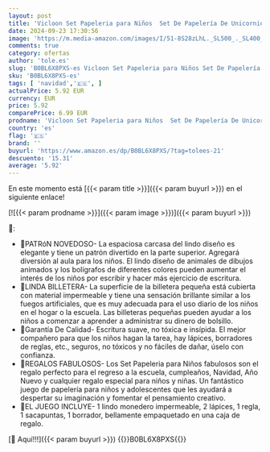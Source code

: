 ```yaml
---
layout: post
title: 'Vicloon Set Papeleria para Niños  Set De Papelería De Unicornio  Incluye Papelería Y Cartera Unicornio  Set De Papelería En Caja  Regalos para Niñas Cumpleaños Navidad'
date: 2024-09-23 17:30:56
image: 'https://m.media-amazon.com/images/I/51-8S28zLhL._SL500_._SL400_.jpg'
comments: true
category: ofertas
author: 'tole.es'
slug: 'B0BL6X8PXS-es Vicloon Set Papeleria para Niños Set De Papelería De...'
sku: 'B0BL6X8PXS-es'
tags: [ 'navidad','🇪🇸', ]
actualPrice: 5.92 EUR
currency: EUR
price: 5.92
comparePrice: 6.99 EUR
prodname: 'Vicloon Set Papeleria para Niños  Set De Papelería De Unicornio  Incluye Papelería Y Cartera Unicornio  Set De Papelería En Caja  Regalos para Niñas Cumpleaños Navidad'
country: 'es'
flag: '🇪🇸'
brand: ''
buyurl: 'https://www.amazon.es/dp/B0BL6X8PXS/?tag=tolees-21'
descuento: '15.31'
average: '5.92'
---
```


En este momento está [{{< param title >}}]({{< param buyurl >}}) en el siguiente enlace!

[![{{< param prodname >}}]({{< param image >}})]({{< param buyurl >}})

🔎:

- 📝PATRóN NOVEDOSO- La espaciosa carcasa del lindo diseño es elegante y tiene un patrón divertido en la parte superior. Agregará diversión al aula para los niños. El lindo diseño de animales de dibujos animados y los bolígrafos de diferentes colores pueden aumentar el interés de los niños por escribir y hacer más ejercicio de escritura.
- 📝LINDA BILLETERA- La superficie de la billetera pequeña está cubierta con material impermeable y tiene una sensación brillante similar a los fuegos artificiales, que es muy adecuada para el uso diario de los niños en el hogar o la escuela. Las billeteras pequeñas pueden ayudar a los niños a comenzar a aprender a administrar su dinero de bolsillo.
- 📝Garantía De Calidad- Escritura suave, no tóxica e insípida. El mejor compañero para que los niños hagan la tarea, hay lápices, borradores de reglas, etc., seguros, no tóxicos y no fáciles de dañar, úselo con confianza.
- 📝REGALOS FABULOSOS- Los Set Papeleria para Niños fabulosos son el regalo perfecto para el regreso a la escuela, cumpleaños, Navidad, Año Nuevo y cualquier regalo especial para niños y niñas. Un fantástico juego de papelería para niños y adolescentes que les ayudará a despertar su imaginación y fomentar el pensamiento creativo.
- 📝EL JUEGO INCLUYE- 1 lindo monedero impermeable, 2 lápices, 1 regla, 1 sacapuntas, 1 borrador, bellamente empaquetado en una caja de regalo.

[🛒 Aquí!!!]({{< param buyurl >}})
{{<world>}}B0BL6X8PXS{{</world>}}
